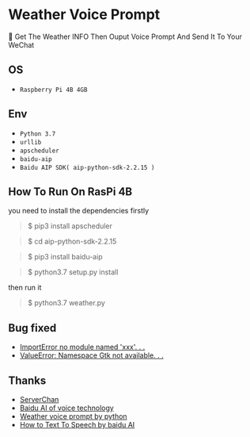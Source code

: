 # Weather Voice Prompt
🌈 Get The Weather INFO Then Ouput Voice Prompt And Send It To Your WeChat

## OS
* `Raspberry Pi 4B 4GB`

## Env
* `Python 3.7`
* `urllib`
* `apscheduler`
* `baidu-aip`
* `Baidu AIP SDK( aip-python-sdk-2.2.15 )`

## How To Run On RasPi 4B
you need to install the dependencies firstly
> $ pip3 install apscheduler

> $ cd aip-python-sdk-2.2.15

> $ pip3 install baidu-aip

> $ python3.7 setup.py install

then run it
> $ python3.7 weather.py

## Bug fixed
* [ImportError no module named 'xxx'. . .](https://stackoverflow.com/questions/62154632/importerror-no-module-named-playsound)
* [ValueError: Namespace Gtk not available. . .](https://www.e-learn.cn/topic/3787817)

## Thanks
* [ServerChan](http://sc.ftqq.com/3.version)
* [Baidu AI of voice technology](https://ai.baidu.com/ai-doc/SPEECH/)
* [Weather voice prompt by python](https://www.cnblogs.com/daniumiqi/p/12171186.html)
* [How to Text To Speech by baidu AI](https://blog.csdn.net/weixin_44897649/article/details/103173247)
